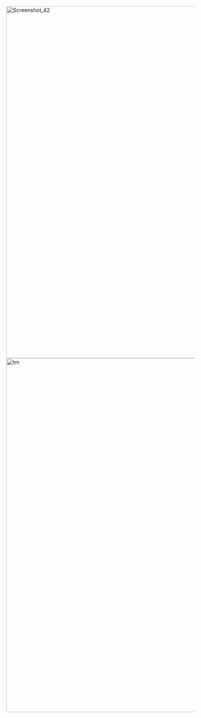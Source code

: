 <img width="939" alt="Screenshot_42" src="https://github.com/user-attachments/assets/0226548d-15fc-4224-9f64-21ad3ed9fa60">
<img width="944" alt="tm" src="https://github.com/user-attachments/assets/ce3e428d-0df5-41ee-a8c4-7f0b9236f5a5">
